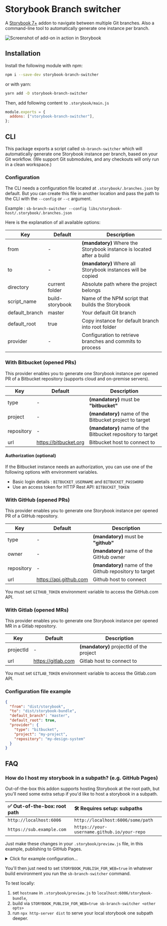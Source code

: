 # Storybook Branch switcher

A [Storybook 7+](https://github.com/storybookjs/storybook) addon to navigate between multiple Git branches.
Also a command-line tool to automatically generate one instance per branch.

![Screenshot of add-on in action in Storybook](./docs/screenshot.jpg)

## Installation

Install the following module with npm:

```sh
npm i --save-dev storybook-branch-switcher
```

or with yarn:

```sh
yarn add -D storybook-branch-switcher
```

Then, add following content to `.storybook/main.js`

```js
module.exports = {
  addons: ["storybook-branch-switcher"],
};
```

## CLI

This package exports a script called `sb-branch-switcher` which will automatically generate one Storybook instance per
branch, based on your Git workflow. (We support Git submodules, and any checkouts will only run in a clean workspace.)

### Configuration

The CLI needs a configuration file located at `.storybook/.branches.json` by default. But you can create this file in
another location and pass the path to the CLI with the `--config` or `--c` argument.

Example : `sb-branch-switcher --config libs/storybook-host/.storybook/.branches.json`

Here is the explanation of all available options:

| Key            | Default         | Description                                                           |
| -------------- | --------------- | --------------------------------------------------------------------- |
| from           | -               | **(mandatory)** Where the Storybook instance is located after a build |
| to             | -               | **(mandatory)** Where all Storybook instances will be copied          |
| directory      | current folder  | Absolute path where the project belongs                               |
| script_name    | build-storybook | Name of the NPM script that builds the Storybook                      |
| default_branch | master          | Your default Git branch                                               |
| default_root   | true            | Copy instance for default branch into root folder                     |
| provider       | -               | Configuration to retrieve branches and commits to process             |

### With Bitbucket (opened PRs)

This provider enables you to generate one Storybook instance per opened PR of a Bitbucket repository (supports cloud and
on-premise servers).

| Key        | Default               | Description                                                |
| ---------- | --------------------- | ---------------------------------------------------------- |
| type       | -                     | **(mandatory)** must be **"bitbucket"**                    |
| project    | -                     | **(mandatory)** name of the Bitbucket project to target    |
| repository | -                     | **(mandatory)** name of the Bitbucket repository to target |
| url        | https://bitbucket.org | Bitbucket host to connect to                               |

#### Authorization (optional)

If the Bitbucket instance needs an authorization, you can use one of the following options with environment variables.

- Basic login details : `BITBUCKET_USERNAME` and `BITBUCKET_PASSWORD`
- Use an access token for HTTP Rest API: `BITBUCKET_TOKEN`

### With GitHub (opened PRs)

This provider enables you to generate one Storybook instance per opened PR of a GitHub repository.

| Key        | Default | Description                                             |
| ---------- | ------- | ------------------------------------------------------- |
| type       | -       | **(mandatory)** must be **"github"**                    |
| owner      | -       | **(mandatory)** name of the GitHub owner                |
| repository | -       | **(mandatory)** name of the Github repository to target |
| url        | https://api.github.com | Github host to connect                   |

You must set `GITHUB_TOKEN` environment variable to access the GitHub.com API.

### With Gitlab (opened MRs)

This provider enables you to generate one Storybook instance per opened MR in a Gitlab repository.

| Key       | Default            | Description                              |
| --------- | ------------------ | ---------------------------------------- |
| projectId | -                  | **(mandatory)** projectId of the project |
| url       | https://gitlab.com | Gitlab host to connect to                |

You must set `GITLAB_TOKEN` environment variable to access the Gitlab.com API.

### Configuration file example

```json
{
  "from": "dist/storybook",
  "to": "dist/storybook-bundle",
  "default_branch": "master",
  "default_root": true,
  "provider": {
    "type": "bitbucket",
    "project": "my-project",
    "repository": "my-design-system"
  }
}
```

## FAQ

### How do I host my storybook in a subpath? (e.g. GitHub Pages)

Out-of-the-box this addon supports hosting Storybook at the root path, but
you'll need some extra setup if you'd like to host a storybook in a subpath.

| ✅ Out-of-the-box: root path | 🛠️ Requires setup: subpaths                 |
|:-----------------------------|:--------------------------------------------|
| `http://localhost:6006`      | `http://localhost:6006/some/path`           |
| `https://sub.example.com`   | `https://your-username.github.io/your-repo` |

Just make these changes in your `.storybook/preview.js` file, in this example,
publishing to GitHub Pages.

<details>
<summary>Click for example configuration...</summary>

```diff
diff --git a/.storybook/preview.js b/.storybook/preview.js
index 6731af8..7587cb6 100644
--- a/.storybook/preview.js
+++ b/.storybook/preview.js
@@ -1,4 +1,5 @@
 /** @type { import('@storybook/react').Preview } */
 const preview = {
   parameters: {
     controls: {
@@ -10,4 +11,18 @@ const preview = {
   },
 };
 
+/* Any envvar prefixed with STORYBOOK_ will be available in the built storybook, ie. preview.js
+ * See: https://storybook.js.org/docs/configure/environment-variables
+ *
+ * Set STORYBOOK_PUBLISH_FOR_WEB=true in your build environment, along with the
+ * domain and path you'd like to host from.
+ */
+if (process.env["STORYBOOK_PUBLISH_FOR_WEB"]) {
+  preview.parameters = {
+    branches: {
+      hostname: `your-username.github.io/your-repo`,
+    }
+  }
+}
+
 export default preview;
```
</details>

You'll then just need to set `STORYBOOK_PUBLISH_FOR_WEB=true` in whatever build
environment you run the `sb-branch-switcher` command.

To test locally:
1. set `hostname` in `.storybook/preview.js` to `localhost:6006/storybook-bundle`,
2. build via `STORYBOOK_PUBLISH_FOR_WEB=true sb-branch-switcher <other opts>`
3. run `npx http-server dist` to serve your local storybook one subpath deeper.
